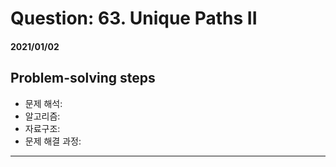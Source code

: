# Question: 63. Unique Paths II
#### 2021/01/02


## Problem-solving steps
* 문제 해석:
* 알고리즘: 
* 자료구조: 
* 문제 해결 과정: 



---

```python3

```
